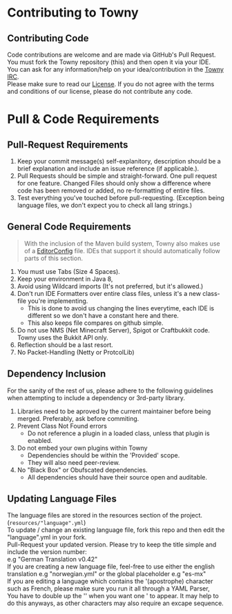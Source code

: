 # Contributing to Towny
   
    
## Contributing Code    
Code contributions are welcome and are made via GitHub's Pull Request. 
You must fork the Towny repository (this) and then open it via your IDE.   
You can ask for any information/help on your idea/contribution in the [Towny IRC](http://webchat.esper.net/?channels=towny).    
Please make sure to read our [License](https://github.com/LlmDl/Towny/blob/master/LICENSE.md). If you do not agree with the terms and conditions of our license, please do not contribute any code.    

# Pull & Code Requirements    
## Pull-Request Requirements
1. Keep your commit message(s) self-explanitory, description should be a brief explanation and include an issue reference (if applicable.).   
2. Pull Requests should be simple and straight-forward. One pull request for one feature. Changed Files should only show a difference where code has been removed or added, no re-formatting of entire files.   
3. Test everything you've touched before pull-requesting. (Exception being language files, we don't expect you to check all lang strings.)    

## General Code Requirements
> With the inclusion of the Maven build system, Towny also makes use of a [EditorConfig](https://editorconfig.org) file. IDEs that support it should automatically follow parts of this section.
    
1. You must use Tabs (Size 4 Spaces).    
2. Keep your environment in Java 8,   
3. Avoid using Wildcard imports (It's not preferred, but it's allowed.)   
4. Don't run IDE Formatters over entire class files, unless it's a new class-file you're implementing.   
   - This is done to avoid us changing the lines everytime, each IDE is different so we don't have a constant here and there.
   - This also keeps file compares on github simple.
5. Do not use NMS (Net Minecraft Server), Spigot or Craftbukkit code. Towny uses the Bukkit API only.
6. Reflection should be a last resort.   
7. No Packet-Handling (Netty or ProtcolLib)   

## Dependency Inclusion
For the sanity of the rest of us, please adhere to the following guidelines when attempting to
include a dependency or 3rd-party library.
1. Libraries need to be aproved by the current maintainer before being merged. Preferably, ask before commiting.     
1. Prevent Class Not Found errors    
   - Do not reference a plugin in a loaded class, unless that plugin is enabled.
2. Do not embed your own plugins within Towny
   - Dependencies should be within the 'Provided' scope.
   - They will also need peer-review.
3. No "Black Box" or Obufscated dependencies.
   - All dependencies should have their source open and auditable.

## Updating Language Files
The language files are stored in the resources section of the project. (`resources/"language".yml`)    
To update / change an existing language file, fork this repo and then edit the "language".yml in your fork.    
Pull-Request your updated version. Please try to keep the title simple and include the version number:    
e.g "German Translation v0.42"    
If you are creating a new language file, feel-free to use either the english translation e.g "norwegian.yml" or the global placeholder e.g "es-mx"    
If you are editing a language which contains the '(apostrophe) character such as French, please make sure you run it all through a YAML Parser,    
You have to double up the '' when you want one ' to appear. It may help to do this anyways, as other characters may also require an excape sequence.    
